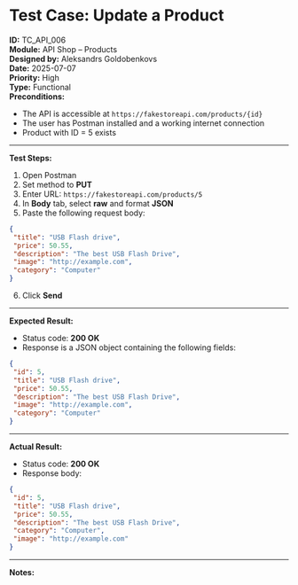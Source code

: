 # Test Case: Update a Product

**ID:** TC_API_006  
**Module:** API Shop – Products  
**Designed by:** Aleksandrs Goldobenkovs  
**Date:** 2025-07-07  
**Priority:** High  
**Type:** Functional  
**Preconditions:**  
- The API is accessible at `https://fakestoreapi.com/products/{id}`  
- The user has Postman installed and a working internet connection  
- Product with ID = 5 exists
  
---

**Test Steps:**

1. Open Postman  
2. Set method to **PUT**  
3. Enter URL: `https://fakestoreapi.com/products/5`
4. In **Body** tab, select **raw** and format **JSON**  
5. Paste the following request body:
```json
{
 "title": "USB Flash drive",
 "price": 50.55,
 "description": "The best USB Flash Drive",
 "image": "http://example.com",
 "category": "Computer"
}
```
6. Click **Send**

---

**Expected Result:**  
- Status code: **200 OK**  
- Response is a JSON object containing the following fields:
 
```json
{
 "id": 5,
 "title": "USB Flash drive",
 "price": 50.55,
 "description": "The best USB Flash Drive",
 "image": "http://example.com",
 "category": "Computer"
}
```
---

**Actual Result:**  
- Status code: **200 OK**  
- Response body:
  
```json
{
 "id": 5,
 "title": "USB Flash drive",
 "price": 50.55,
 "description": "The best USB Flash Drive",
 "category": "Computer",
 "image": "http://example.com"
}
```
---

**Notes:**  

 

